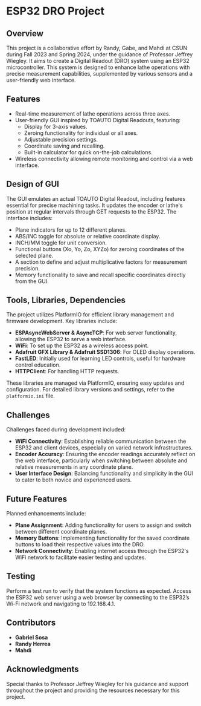 # ESP32 DRO Project

## Overview
This project is a collaborative effort by Randy, Gabe, and Mahdi at CSUN during Fall 2023 and Spring 2024, under the guidance of Professor Jeffrey Wiegley. It aims to create a Digital Readout (DRO) system using an ESP32 microcontroller. This system is designed to enhance lathe operations with precise measurement capabilities, supplemented by various sensors and a user-friendly web interface.

## Features
- Real-time measurement of lathe operations across three axes.
- User-friendly GUI inspired by TOAUTO Digital Readouts, featuring:
  - Display for 3-axis values.
  - Zeroing functionality for individual or all axes.
  - Adjustable precision settings.
  - Coordinate saving and recalling.
  - Built-in calculator for quick on-the-job calculations.
- Wireless connectivity allowing remote monitoring and control via a web interface.

## Design of GUI
The GUI emulates an actual TOAUTO Digital Readout, including features essential for precise machining tasks. It updates the encoder or lathe's position at regular intervals through GET requests to the ESP32. The interface includes:
- Plane indicators for up to 12 different planes.
- ABS/INC toggle for absolute or relative coordinate display.
- INCH/MM toggle for unit conversion.
- Functional buttons (Xo, Yo, Zo, XYZo) for zeroing coordinates of the selected plane.
- A section to define and adjust multiplicative factors for measurement precision.
- Memory functionality to save and recall specific coordinates directly from the GUI.

## Tools, Libraries, Dependencies
The project utilizes PlatformIO for efficient library management and firmware development. Key libraries include:
- **ESPAsyncWebServer & AsyncTCP**: For web server functionality, allowing the ESP32 to serve a web interface.
- **WiFi**: To set up the ESP32 as a wireless access point.
- **Adafruit GFX Library & Adafruit SSD1306**: For OLED display operations.
- **FastLED**: Initially used for learning LED controls, useful for hardware control education.
- **HTTPClient**: For handling HTTP requests.

These libraries are managed via PlatformIO, ensuring easy updates and configuration. For detailed library versions and settings, refer to the `platformio.ini` file.


## Challenges
Challenges faced during development included:
- **WiFi Connectivity**: Establishing reliable communication between the ESP32 and client devices, especially on varied network infrastructures.
- **Encoder Accuracy**: Ensuring the encoder readings accurately reflect on the web interface, particularly when switching between absolute and relative measurements in any coordinate plane.
- **User Interface Design**: Balancing functionality and simplicity in the GUI to cater to both novice and experienced users.

## Future Features
Planned enhancements include:
- **Plane Assignment**: Adding functionality for users to assign and switch between different coordinate planes.
- **Memory Buttons**: Implementing functionality for the saved coordinate buttons to load their respective values into the DRO.
- **Network Connectivity**: Enabling internet access through the ESP32's WiFi network to facilitate easier testing and updates.


## Testing
Perform a test run to verify that the system functions as expected.
Access the ESP32 web server using a web browser by connecting to the ESP32’s Wi-Fi network and navigating to 192.168.4.1.

## Contributors
- **Gabriel Sosa** 
- **Randy Herrea** 
- **Mahdi** 

## Acknowledgments
Special thanks to Professor Jeffrey Wiegley for his guidance and support throughout the project and providing the resources necessary for this project.